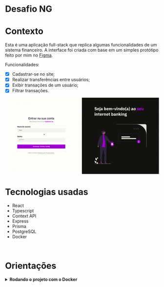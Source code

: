 # Desafio NG

# Contexto

Esta é uma aplicação full-stack que replica algumas funcionalidades de um sistema financeiro.
A interface foi criada com base em um simples protótipo feito por mim no [Figma](https://www.figma.com/file/CfmBMOR3QynSat8xAoFkhh/Untitled?node-id=0%3A1).

Funcionalidades:

- [x] Cadastrar-se no site;
- [x] Realizar transferências entre usuários;
- [x] Exibir transações de um usuário;
- [x] Filtrar transações.

![Preview da aplicação](preview.gif)

# Tecnologias usadas

- React
- Typescript
- Context API
- Express
- Prisma
- PostgreSQL
- Docker

<br>

# Orientações

<details>
  <summary><strong>Rodando o projeto com o Docker</strong></summary><br />

1. Clone o repositório:

```
git clone git@github.com:riquelmebandeira/desafio-ng.git
```

2. Entre na pasta do repositório clonado:

```
cd desafio-ng
```

3. Suba as aplicações com o comando:

```
docker-compose up
```

A interface ficará acessível no endereço: http://localhost:3000

Para encerrar as aplicações, execute:

```
docker-compose down
```
